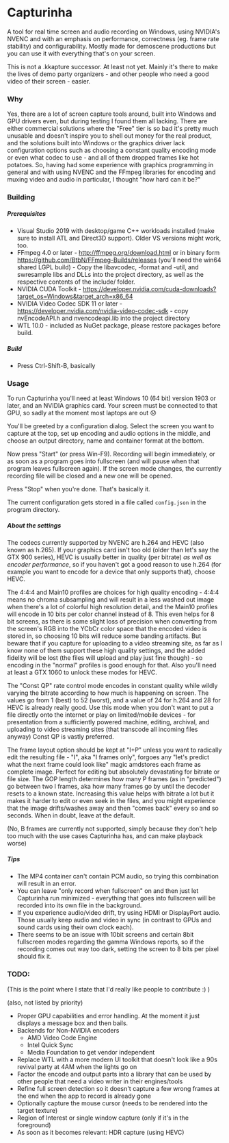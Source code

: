 # Capturinha

A tool for real time screen and audio recording on Windows, using NVIDIA's NVENC and with an emphasis 
on performance, correctness (eg. frame rate stability) and configurability. Mostly made for demoscene productions
but you can use it with everything that's on your screen.

This is not a .kkapture successor. At least not yet. Mainly it's there to make the lives of demo party 
organizers - and other people who need a good video of their screen - easier.

### Why

Yes, there are a lot of screen capture tools around, built into Windows and GPU drivers even, 
but during testing I found them all lacking. There are either commercial solutions where the 
"Free" tier is so bad it's pretty much unusable and doesn't inspire you to shell out money 
for the real product, and the solutions built into Windows or the graphics driver lack configuration 
options such as choosing a constant quality encoding mode or even what codec to use - 
and all of them dropped frames like hot potatoes. So, having had some experience with graphics 
programming in general and with using NVENC and the FFmpeg libraries for encoding and muxing video 
and audio in particular, I thought "how hard can it be?"

### Building

##### Prerequisites
* Visual Studio 2019 with desktop/game C++ workloads installed (make sure to install ATL and Direct3D support). Older VS versions might work, too.
* FFmpeg 4.0 or later - http://ffmpeg.org/download.html or in binary form https://github.com/BtbN/FFmpeg-Builds/releases (you'll need the win64 shared LGPL build) - Copy the libavcodec, -format and -util, and swresample libs and DLLs into the project directory, as well as the respective contents of the include/ folder.
* NVIDIA CUDA Toolkit - https://developer.nvidia.com/cuda-downloads?target_os=Windows&target_arch=x86_64 
* NVIDIA Video Codec SDK 11 or later - https://developer.nvidia.com/nvidia-video-codec-sdk - copy nvEncodeAPI.h and nvencodeapi.lib into the project directory
* WTL 10.0 - included as NuGet package, please restore packages before build.

##### Build
* Press Ctrl-Shift-B, basically 

### Usage

To run Capturinha you'll need at least Windows 10 (64 bit) version 1903 or later, and an NVIDIA graphics card.
Your screen must be connected to that GPU, so sadly at the moment most laptops are out 😞

You'll be greeted by a configuration dialog. Select the screen you want to capture at the top, 
set up encoding and audio options in the middle, and choose an output directory, name and container format
at the bottom.

Now press "Start" (or press Win-F9). Recording will begin immediately, or as soon as a program goes into fullscreen
(and will pause when that program leaves fullscreen again). If the screen mode changes, the currently 
recording file will be closed and a new one will be opened.

Press "Stop" when you're done. That's basically it.

The current configuration gets stored in a file called `config.json` in the program directory.

##### About the settings

The codecs currently supported by NVENC are h.264 and HEVC (also known as h.265). If your graphics card isn't too old 
(older than let's say the GTX 900 series), HEVC is usually better in quality (per bitrate) _as well as encoder
performance_, so if you haven't got a good reason to use h.264 (for example you want to encode for a device
that only supports that), choose HEVC.

The 4:4:4 and Main10 profiles are choices for high quality encoding - 4:4:4 means no chroma subsampling and 
will result in a less washed out image when there's a lot of colorful high resolution detail, and the Main10 
profiles will encode in 10 bits per color channel instead of 8. This even helps for 8 bit screens, as there 
is some slight loss of precision when converting from the screen's RGB into the YCbCr color space that the encoded video 
is stored in, so choosing 10 bits will reduce some banding artifacts. But beware that if you capture for uploading 
to a video streaming site, as far as I know none of them support these high quality settings, and the added
fidelity will be lost (the files will upload and play just fine though) - so encoding in the "normal" profiles is good enough for that. 
Also you'll need at least a GTX 1060 to unlock these modes for HEVC.

The "Const QP" rate control mode encodes in constant quality while wildly varying the bitrate according to how much is happening on screen. 
The values go from 1 (best) to 52 (worst), and a value of 24 for h.264 and 28 for HEVC is already really good. Use this mode when you
don't want to put a file directly onto the internet or play on limited/mobile devices - for presentation from a sufficiently
powered machine, editing, archival, and uploading to video streaming sites (that transcode all incoming files anyway)
 Const QP is vastly preferred.

The frame layout option should be kept at "I+P" unless you want to radically edit the resulting file - "I", aka "I frames only", 
forgoes any "let's predict what the next frame could look like" magic amdstores each frame as complete image. Perfect for editing but absolutely devastating for bitrate or file size. The GOP length determines how
many P frames (as in "predicted") go between two I frames, aka how many frames go by until the decoder resets to a known state. Increasing this
value helps with bitrate a lot but it makes it harder to edit or even seek in the files, and you might experience that the image
drifts/washes away and then "comes back" every so and so seconds. When in doubt, leave at the default.

(No, B frames are currently not supported, simply because they don't help too much with the use cases Capturinha has, and can make playback worse)

##### Tips
* The MP4 container can't contain PCM audio, so trying this combination will result in an error.
* You can leave "only record when fullscreen" on and then just let Capturinha run minimized - 
  everything that goes into fullscreen will be recorded into its own file in the background.
* If you experience audio/video drift, try using HDMI or DisplayPort audio. Those usually keep
  audio and video in sync (in contrast to GPUs and sound cards using their own clock each).
* There seems to be an issue with 10bit screens and certain 8bit fullscreen modes regarding the
  gamma Windows reports, so if the recording comes out way too dark, setting the screen to 
  8 bits per pixel should fix it.

### TODO:

(This is the point where I state that I'd really like people to contribute :) )

(also, not listed by priority)

* Proper GPU capabilities and error handling. At the moment it just displays a message box and then bails.
* Backends for Non-NVIDIA encoders
  * AMD Video Code Engine
  * Intel Quick Sync
  * Media Foundation to get vendor independent
* Replace WTL with a more modern UI toolkit that doesn't look like a 90s revival party at 4AM when the lights go on
* Factor the encode and output parts into a library that can be used by other people that need a video writer in their engines/tools
* Refine full screen detection so it doesn't capture a few wrong frames at the end 
  when the app to record is already gone
* Optionally capture the mouse cursor (needs to be rendered into the target texture)
* Region of Interest or single window capture (only if it's in the foreground)
* As soon as it becomes relevant: HDR capture (using HEVC)
